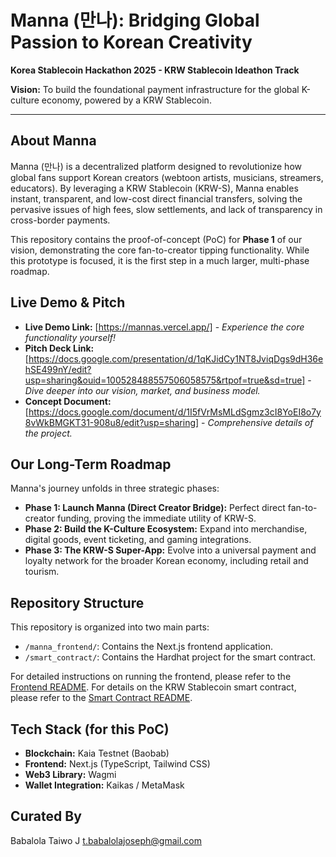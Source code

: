 # Manna (만나): Bridging Global Passion to Korean Creativity

**Korea Stablecoin Hackathon 2025 - KRW Stablecoin Ideathon Track**

**Vision:** To build the foundational payment infrastructure for the global K-culture economy, powered by a KRW Stablecoin.

---

## About Manna

Manna (만나) is a decentralized platform designed to revolutionize how global fans support Korean creators (webtoon artists, musicians, streamers, educators). By leveraging a KRW Stablecoin (KRW-S), Manna enables instant, transparent, and low-cost direct financial transfers, solving the pervasive issues of high fees, slow settlements, and lack of transparency in cross-border payments.

This repository contains the proof-of-concept (PoC) for **Phase 1** of our vision, demonstrating the core fan-to-creator tipping functionality. While this prototype is focused, it is the first step in a much larger, multi-phase roadmap.

## Live Demo & Pitch

- **Live Demo Link:** [https://mannas.vercel.app/] - *Experience the core functionality yourself!*
- **Pitch Deck Link:** [https://docs.google.com/presentation/d/1qKJidCy1NT8JviqDgs9dH36ehSE499nY/edit?usp=sharing&ouid=100528488557506058575&rtpof=true&sd=true] - *Dive deeper into our vision, market, and business model.*
- **Concept Document:** [https://docs.google.com/document/d/1I5fVrMsMLdSgmz3cI8YoEI8o7y8vWkBMGKT31-908u8/edit?usp=sharing] - *Comprehensive details of the project.*

## Our Long-Term Roadmap

Manna's journey unfolds in three strategic phases:

- **Phase 1: Launch Manna (Direct Creator Bridge):** Perfect direct fan-to-creator funding, proving the immediate utility of KRW-S.
- **Phase 2: Build the K-Culture Ecosystem:** Expand into merchandise, digital goods, event ticketing, and gaming integrations.
- **Phase 3: The KRW-S Super-App:** Evolve into a universal payment and loyalty network for the broader Korean economy, including retail and tourism.

## Repository Structure

This repository is organized into two main parts:
- `/manna_frontend/`: Contains the Next.js frontend application.
- `/smart_contract/`: Contains the Hardhat project for the smart contract.

For detailed instructions on running the frontend, please refer to the [Frontend README](./manna_frontend/README.md).
For details on the KRW Stablecoin smart contract, please refer to the [Smart Contract README](./smart_contract/README.md).

## Tech Stack (for this PoC)

- **Blockchain:** Kaia Testnet (Baobab)
- **Frontend:** Next.js (TypeScript, Tailwind CSS)
- **Web3 Library:** Wagmi
- **Wallet Integration:** Kaikas / MetaMask

##  Curated By 
Babalola Taiwo J
t.babalolajoseph@gmail.com



